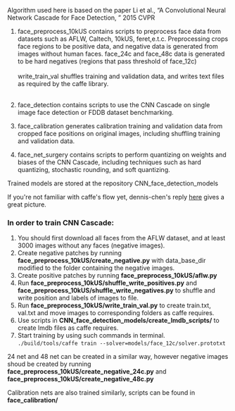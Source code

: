 Algorithm used here is based on the paper Li et al., “A Convolutional Neural Network Cascade for Face Detection, ” 2015 CVPR

1. face_preprocess_10kUS contains scripts to preprocess face data from datasets such as AFLW, Caltech, 10kUS, feret,e.t.c.
  Preprocessing crops face regions to be positive data, and negative data is generated from images without human faces.
  face_24c and face_48c data is generated to be hard negatives (regions that pass threshold of face_12c) <br><br>
  write_train_val shuffles training and validation data, and writes text files as required by the caffe library.<br><br>

2. face_detection contains scripts to use the CNN Cascade on single image face detection or FDDB dataset benchmarking.

3. face_calibration generates calibration training and validation data from cropped face positions on original images,
  including shuffling training and validation data.
  
4. face_net_surgery contains scripts to perform quantizing on weights and biases of the CNN Cascade, 
  including techniques such as hard quantizing, stochastic rounding, and soft quantizing.
  
Trained models are stored at the repository CNN_face_detection_models


If you're not familiar with caffe's flow yet, dennis-chen's reply [here](https://github.com/BVLC/caffe/issues/550) gives a great picture.

### In order to train CNN Cascade: 
1. You should first download all faces from the AFLW dataset, and at least 3000 images without any faces (negative images).
2. Create negative patches by running **face_preprocess_10kUS/create_negative.py** with data_base_dir modified to the folder containing the negative images.
3. Create positive patches by running **face_preprocess_10kUS/aflw.py**
4. Run **face_preprocess_10kUS/shuffle_write_positives.py** and **face_preprocess_10kUS/shuffle_write_negatives.py** to shuffle and write position and labels of images to file.
5. Run **face_preprocess_10kUS/write_train_val.py** to create train.txt, val.txt and move images to corresponding folders as caffe requires.
6. Use scripts in **CNN_face_detection_models/create_lmdb_scripts/** to create lmdb files as caffe requires.
7. Start training by using such commands in terminal. <br>
`./build/tools/caffe train --solver=models/face_12c/solver.prototxt`

24 net and 48 net can be created in a similar way, however negative images shoud be created by running **face_preprocess_10kUS/create_negative_24c.py** and **face_preprocess_10kUS/create_negative_48c.py**

Calibration nets are also trained similarly, scripts can be found in **face_calibration/**

